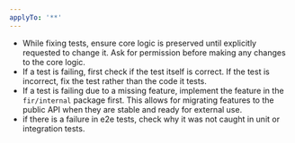 ```yaml
---
applyTo: '**'
---
```


- While fixing tests, ensure core logic is preserved until explicitly requested to change it. Ask for permission before making any changes to the core logic.
- If a test is failing, first check if the test itself is correct. If the test is incorrect, fix the test rather than the code it tests.
- If a test is failing due to a missing feature, implement the feature in the `fir/internal` package first. This allows for migrating features to the public API when they are stable and ready for external use.
- if there is a failure in e2e tests, check why it was not caught in unit or integration tests.
